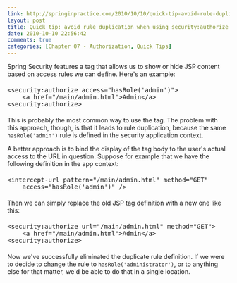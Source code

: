 ```yaml
---
link: http://springinpractice.com/2010/10/10/quick-tip-avoid-rule-duplication-when-using-securityauthorize/
layout: post
title: Quick tip: avoid rule duplication when using security:authorize
date: 2010-10-10 22:56:42
comments: true
categories: [Chapter 07 - Authorization, Quick Tips]
---
```

Spring Security features a  tag that allows us to show or hide JSP content based on access rules we can define. Here's an example:

<pre style="margin:20px 0;">
&lt;security:authorize access="hasRole('admin')"&gt;
    &lt;a href="/main/admin.html"&gt;Admin&lt;/a&gt;
&lt;security:authorize&gt;
</pre>

This is probably the most common way to use the tag. The problem with this approach, though, is that it leads to rule duplication, because the same <code>hasRole('admin')</code> rule is defined in the security application context.

A better approach is to bind the display of the tag body to the user's actual access to the URL in question. Suppose for example that we have the following definition in the app context:

<pre style="margin:20px 0;">
&lt;intercept-url pattern="/main/admin.html" method="GET"
    access="hasRole('admin')" /&gt;
</pre>

Then we can simply replace the old JSP tag definition with a new one like this:

<pre style="margin:20px 0;">
&lt;security:authorize url="/main/admin.html" method="GET"&gt;
    &lt;a href="/main/admin.html"&gt;Admin&lt;/a&gt;
&lt;security:authorize&gt;
</pre>

Now we've successfully eliminated the duplicate rule definition. If we were to decide to change the rule to <code>hasRole('administrator')</code>, or to anything else for that matter, we'd be able to do that in a single location.
